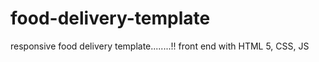 # food-delivery-template
responsive food delivery template........!!  front end with HTML 5, CSS, JS
